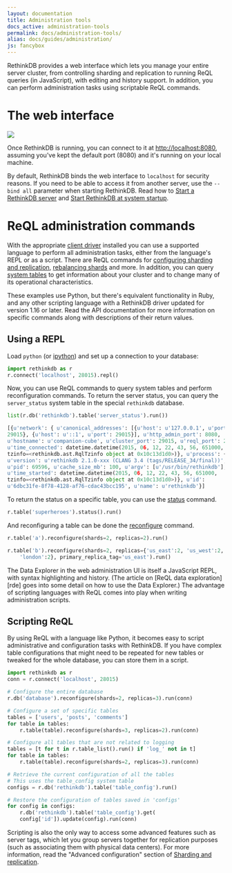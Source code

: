 ```yaml
---
layout: documentation
title: Administration tools
docs_active: administration-tools
permalink: docs/administration-tools/
alias: docs/guides/administration/
js: fancybox
---
```


RethinkDB provides a web interface which lets you manage your entire server cluster, from controlling sharding and replication to running ReQL queries (in JavaScript), with editing and history support. In addition, you can perform administration tasks using scriptable ReQL commands.

# The web interface #

<a class="screenshot-thumbnail" href="/assets/images/docs/administration/webui.png"><img src="/assets/images/docs/administration/thumbnails/webui.png" /></a>

Once RethinkDB is running, you can connect to it at <http://localhost:8080>, assuming you've kept the default port (8080) and it's running on your local machine.

By default, RethinkDB binds the web interface to `localhost` for security reasons. If you need to be able to access it from another server, use the `--bind all` parameter when starting RethinkDB. Read how to [Start a RethinkDB server][sc] and [Start RethinkDB at system startup][cc].

[sc]: /docs/start-a-server/
[cc]: /docs/start-on-startup/

# ReQL administration commands #

With the appropriate [client driver][cd] installed you can use a supported language to perform all administration tasks, either from the language's REPL or as a script. There are ReQL commands for [configuring sharding and replication](/api/python/reconfigure), [rebalancing shards](/api/python/rebalance) and more. In addition, you can query [system tables](/docs/system-tables/) to get information about your cluster and to change many of its operational characteristics.

[cd]: /docs/install-drivers/

These examples use Python, but there's equivalent functionality in Ruby, and any other scripting language with a RethinkDB driver updated for version 1.16 or later. Read the API documentation for more information on specific commands along with descriptions of their return values.

## Using a REPL ##

Load `python` (or [ipython](http://ipython.org)) and set up a connection to your database:

```py
import rethinkdb as r
r.connect('localhost', 28015).repl()
```

Now, you can use ReQL commands to query system tables and perform reconfiguration commands. To return the server status, you can query the `server_status` system table in the special `rethinkdb` database.

```py
list(r.db('rethinkdb').table('server_status').run())

[{u'network': { u'canonical_addresses': [{u'host': u'127.0.0.1', u'port':
29015}, {u'host': u'::1', u'port': 29015}], u'http_admin_port': 8080,
u'hostname': u'companion-cube', u'cluster_port': 29015, u'reql_port': 28015,
u'time_connected': datetime.datetime(2015, 06, 12, 22, 43, 56, 651000,
tzinfo=<rethinkdb.ast.RqlTzinfo object at 0x10c13d1d0>)}, u'process': {
u'version': u'rethinkdb 2.1.0-xxx (CLANG 3.4 (tags/RELEASE_34/final))',
u'pid': 69596, u'cache_size_mb': 100, u'argv': [u'/usr/bin/rethinkdb'],
u'time_started': datetime.datetime(2015, 06, 12, 22, 43, 56, 651000,
tzinfo=<rethinkdb.ast.RqlTzinfo object at 0x10c13d1d0>)}, u'id':
u'6dbc31fe-8f78-4128-af76-cdac43bcc195', u'name': u'rethinkdb'}]
```

To return the status on a specific table, you can use the [status](/api/python/status) command.

```py
r.table('superheroes').status().run()
```

And reconfiguring a table can be done the [reconfigure](/api/python/reconfigure) command.

```py
r.table('a').reconfigure(shards=2, replicas=2).run()

r.table('b').reconfigure(shards=2, replicas={'us_east':2, 'us_west':2,
    'london':2}, primary_replica_tag='us_east').run()
```

The Data Explorer in the web administration UI is itself a JavaScript REPL, with syntax highlighting and history. (The article on [ReQL data exploration][rde] goes into some detail on how to use the Data Explorer.) The advantage of scripting languages with ReQL comes into play when writing administration scripts.

## Scripting ReQL ##

By using ReQL with a language like Python, it becomes easy to script administrative and configuration tasks with RethinkDB. If you have complex table configurations that might need to be repeated for new tables or tweaked for the whole database, you can store them in a script.

```py
import rethinkdb as r
conn = r.connect('localhost', 28015)

# Configure the entire database
r.db('database').reconfigure(shards=2, replicas=3).run(conn)

# Configure a set of specific tables
tables = ['users', 'posts', 'comments']
for table in tables:
    r.table(table).reconfigure(shards=3, replicas=2).run(conn)

# Configure all tables that are not related to logging
tables = [t for t in r.table_list().run() if 'log_' not in t]
for table in tables:
    r.table(table).reconfigure(shards=2, replicas=3).run(conn)

# Retrieve the current configuration of all the tables
# This uses the table_config system table
configs = r.db('rethinkdb').table('table_config').run()

# Restore the configuration of tables saved in 'configs'
for config in configs:
    r.db('rethinkdb').table('table_config').get(
    config['id']).update(config).run(conn)
```

Scripting is also the only way to access some advanced features such as server tags, which let you group servers together for replication purposes (such as associating them with physical data centers). For more information, read the "Advanced configuration" section of [Sharding and replication][sr].

[sr]: /docs/sharding-and-replication/
